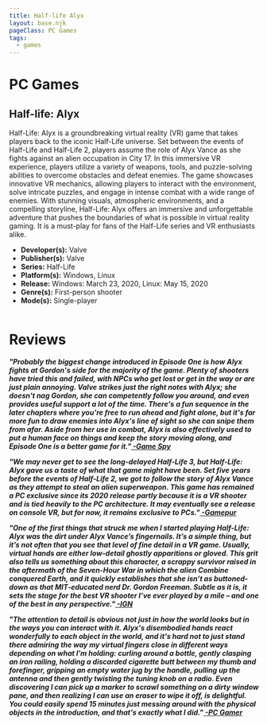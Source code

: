```yaml
---
title: Half-life Alyx
layout: base.njk
pageClass: PC Games
tags:
  - games
---
```


<h1>PC Games</h1>
    <section class="grid-m">
        <article class="card-m">
            <div class="card__content-m">
                <h2 class="card__text-m">Half-life: Alyx</h2>
              <p class="card__text-m">
                Half-Life: Alyx is a groundbreaking virtual reality (VR) game that takes players back to the iconic Half-Life universe. Set between the events of Half-Life and Half-Life 2, players assume the role of Alyx Vance as she fights against an alien occupation in City 17. In this immersive VR experience, players utilize a variety of weapons, tools, and puzzle-solving abilities to overcome obstacles and defeat enemies. The game showcases innovative VR mechanics, allowing players to interact with the environment, solve intricate puzzles, and engage in intense combat with a wide range of enemies. With stunning visuals, atmospheric environments, and a compelling storyline, Half-Life: Alyx offers an immersive and unforgettable adventure that pushes the boundaries of what is possible in virtual reality gaming. It is a must-play for fans of the Half-Life series and VR enthusiasts alike.
              </p>
              <ul>
                <li><strong>Developer(s):</strong> Valve</li>
                <li><strong>Publisher(s):</strong> Valve</li>
                <li><strong>Series:</strong> Half-Life</li>
                <li><strong>Platform(s):</strong> Windows, Linux</li>
                <li><strong>Release:</strong> Windows: March 23, 2020, Linux: May 15, 2020</li>
                <li><strong>Genre(s):</strong> First-person shooter</li>
                <li><strong>Mode(s):</strong> Single-player</li>
              </ul>
            </div>
          </article>
          <article class="card-m">
            <div class="card__img-m"><img src="/images/game-mian-1.png" alt=""></div>
          </article>
     </section>
     <h1>Reviews</h1>
    <div class="game_reviews">
      <p>
        <strong><i>"Probably the biggest change introduced in Episode One is how Alyx fights at Gordon's side for the majority of the game. Plenty of shooters have tried this and failed, with NPCs who get lost or get in the way or are just plain annoying. Valve strikes just the right notes with Alyx; she doesn't nag Gordon, she can competently follow you around, and even provides useful support a lot of the time. There's a fun sequence in the later chapters where you're free to run ahead and fight alone, but it's far more fun to draw enemies into Alyx's line of sight so she can snipe them from afar. Aside from her use in combat, Alyx is also effectively used to put a human face on things and keep the story moving along, and Episode One is a better game for it."<a href="http://pc.gamespy.com/pc/half-life-2-aftermath/710990p2.html" target="_blank" rel="noopener noreferrer"> -Game Spy</a></i></strong>
      </p>
      <p>   
        <strong><i>"We may never get to see the long-delayed Half-Life 3, but Half-Life: Alyx gave us a taste of what that game might have been. Set five years before the events of Half-Life 2, we got to follow the story of Alyx Vance as they attempt to steal an alien superweapon. This game has remained a PC exclusive since its 2020 release partly because it is a VR shooter and is tied heavily to the PC architecture. It may eventually see a release on console VR, but for now, it remains exclusive to PCs."<a href="https://www.gamepur.com/guides/the-ten-best-pc-exclusive-games-of-all-time" target="_blank" rel="noopener noreferrer"> -Gamepur</a></i></strong>
      </p>
      <p>
        <strong><i>"One of the first things that struck me when I started playing Half-Life: Alyx was the dirt under Alyx Vance’s fingernails. It’s a simple thing, but it’s not often that you see that level of fine detail in a VR game. Usually, virtual hands are either low-detail ghostly apparitions or gloved. This grit also tells us something about this character, a scrappy survivor raised in the aftermath of the Seven-Hour War in which the alien Combine conquered Earth, and it quickly establishes that she isn’t as buttoned-down as that MIT-educated nerd Dr. Gordon Freeman. Subtle as it is, it sets the stage for the best VR shooter I’ve ever played by a mile – and one of the best in any perspective."<a href="https://www.ign.com/articles/half-life-alyx-review" target="_blank" rel="noopener noreferrer"> -IGN</a></i></strong>
      </p>
      <p>
        <strong><i>"The attention to detail is obvious not just in how the world looks but in the ways you can interact with it. Alyx's disembodied hands react wonderfully to each object in the world, and it's hard not to just stand there admiring the way my virtual fingers close in different ways depending on what I'm holding: curling around a bottle, gently clasping an iron railing, holding a discarded cigarette butt between my  thumb and forefinger, gripping an empty water jug by the handle, pulling up the antenna and then gently twisting the tuning knob on a radio. Even discovering I can pick up a marker to scrawl something on a dirty window pane, and then realizing I can use an eraser to wipe it off, is delightful. You could easily spend 15 minutes just messing around with the physical objects in the introduction, and that's exactly what I did."<a href="https://www.pcgamer.com/half-life-alyx-review/" target="_blank" rel="noopener noreferrer"> -PC Gamer</a></i></strong>
      </p>
    </div>

     
